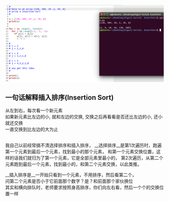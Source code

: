 ![screenshot](img.png) <br/>
## 一句话解释插入排序(Insertion Sort)
从左到右，每次看一个新元素  
如果新元素比左边的小, 就和左边的交换, 交换之后再看看是否还比左边的小, 还小就还交换  
一直交换到比左边的大为止  



<br/>
我自己以前经常搞不清选择排序和插入排序，  
__选择排序__是第1次遍历时，跑遍第一个元素到最后一个元素，找到最小的那个元素，
和第一个元素交换位置，这样的话我们就归为了第一个元素，它是全部元素里最小的，  
第2次遍历，从第二个元素跑到最后一个元素，找到最小的，和第二个元素交换，以此类推。  

__插入排序是__一开始只看到一个元素，不用排序，然后看第二个，  
问第二个元素是否小于它前面那个数字？是？和前面那个家伙换位  
其实和横向排队时，老师要求按照身高排序，你们向左右看，然后一个个的交换位置一样  




























